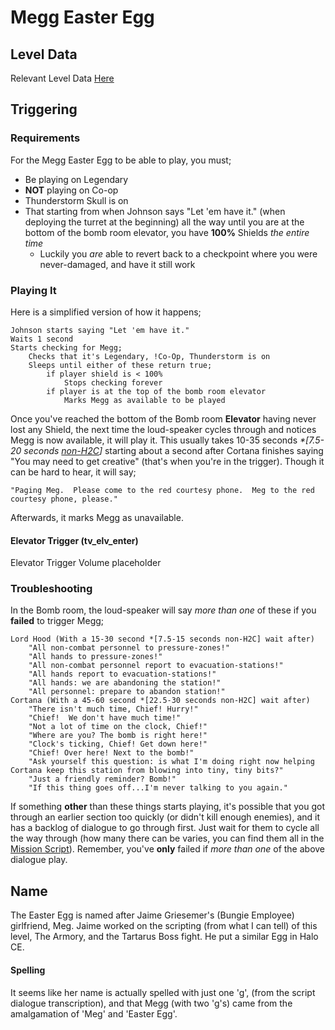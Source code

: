 # Megg Easter Egg
## Level Data
Relevant Level Data [Here](MeggData.md)
## Triggering
### Requirements
For the Megg Easter Egg to be able to play, you must;
 * Be playing on Legendary
 * **NOT** playing on Co-op
 * Thunderstorm Skull is on
 * That starting from when Johnson says "Let 'em have it." (when deploying the turret at the beginning) all the way until you are at the bottom of the bomb room elevator, you have **100%** Shields _the entire time_
   * Luckily you _are_ able to revert back to a checkpoint where you were never-damaged, and have it still work

### Playing It
Here is a simplified version of how it happens;
```
Johnson starts saying "Let 'em have it."
Waits 1 second
Starts checking for Megg;
	Checks that it's Legendary, !Co-Op, Thunderstorm is on
	Sleeps until either of these return true;
		if player shield is < 100%
			Stops checking forever
		if player is at the top of the bomb room elevator
			Marks Megg as available to be played
```		
Once you've reached the bottom of the Bomb room **Elevator** having never lost any Shield, the  next time the loud-speaker cycles through and notices Megg is now available, it will play it. This usually takes 10-35 seconds _*[7.5-20 seconds [non-H2C](../../Bugs/ScriptIterationTiming.md)]_ starting about a second after Cortana finishes saying "You may need to get creative" (that's when you're in the trigger). Though it can be hard to hear, it will say;
    
`"Paging Meg.  Please come to the red courtesy phone.  Meg to the red courtesy phone, please."`

Afterwards, it marks Megg as unavailable.

#### Elevator Trigger (tv_elv_enter)
Elevator Trigger Volume placeholder

### Troubleshooting

In the Bomb room, the loud-speaker will say _more than one_ of these if you **failed** to trigger Megg;
```
Lord Hood (With a 15-30 second *[7.5-15 seconds non-H2C] wait after)
	"All non-combat personnel to pressure-zones!"
    "All hands to pressure-zones!"
    "All non-combat personnel report to evacuation-stations!"
    "All hands report to evacuation-stations!"
    "All hands: we are abandoning the station!"
    "All personnel: prepare to abandon station!"
Cortana (With a 45-60 second *[22.5-30 seconds non-H2C] wait after)
	"There isn't much time, Chief! Hurry!"
    "Chief!  We don't have much time!"
	"Not a lot of time on the clock, Chief!"
	"Where are you? The bomb is right here!"
	"Clock's ticking, Chief! Get down here!"
	"Chief! Over here! Next to the bomb!"
    "Ask yourself this question: is what I'm doing right now helping Cortana keep this station from blowing into tiny, tiny bits?"
    "Just a friendly reminder? Bomb!"
    "If this thing goes off...I'm never talking to you again."
```

If something **other** than these things starts playing, it's possible that you got through an earlier section too quickly (or didn't kill enough enemies), and it has a backlog of dialogue to go through first. Just wait for them to cycle all the way through (how many there can be varies, you can find them all in the [Mission Script](../01b_spacestation_mission.lisp)). Remember, you've **only** failed if _more than one_ of the above dialogue play.
## Name
The Easter Egg is named after Jaime Griesemer's (Bungie Employee) girlfriend, Meg. Jaime worked on the scripting (from what I can tell) of this level, The Armory, and the Tartarus Boss fight. He put a similar Egg in Halo CE. 
#### Spelling
It seems like her name is actually spelled with just one 'g', (from the script dialogue transcription), and that Megg (with two 'g's) came from the amalgamation of 'Meg' and 'Easter Egg'.

